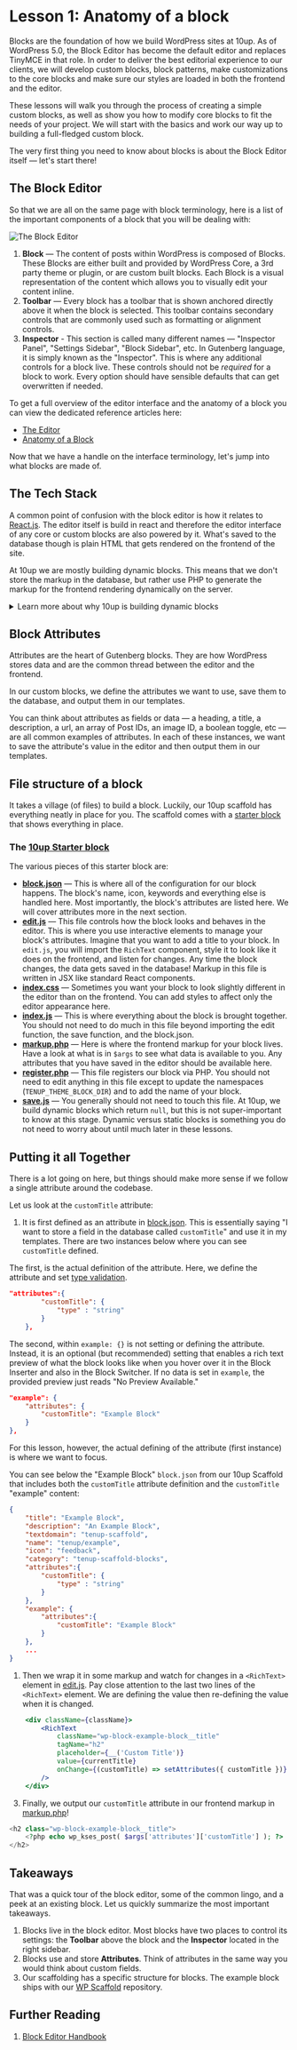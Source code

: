 # Lesson 1: Anatomy of a block

Blocks are the foundation of how we build WordPress sites at 10up. As of WordPress 5.0, the Block Editor has become the default editor and replaces TinyMCE in that role. In order to deliver the best editorial experience to our clients, we will develop custom blocks, block patterns, make customizations to the core blocks and make sure our styles are loaded in both the frontend and the editor.

These lessons will walk you through the process of creating a simple custom blocks, as well as show you how to modify core blocks to fit the needs of your project. We will start with the basics and work our way up to building a full-fledged custom block.

The very first thing you need to know about blocks is about the Block Editor itself — let's start there!

## The Block Editor

So that we are all on the same page with block terminology, here is a list of the important components of a block that you will be dealing with:

![The Block Editor](/img/gutenberg-interface-sketch.png)

1. **Block** — The content of posts within WordPress is composed of Blocks. These Blocks are either built and provided by WordPress Core, a 3rd party theme or plugin, or are custom built blocks. Each Block is a visual representation of the content which allows you to visually edit your content inline.
2. **Toolbar** — Every block has a toolbar that is shown anchored directly above it when the block is selected. This toolbar contains secondary controls that are commonly used such as formatting or alignment controls.
3. **Inspector** - This section is called many different names — "Inspector Panel", "Settings Sidebar", "Block Sidebar", etc. In Gutenberg language, it is simply known as the "Inspector". This is where any additional controls for a block live. These controls should not be _required_ for a block to work. Every option should have sensible defaults that can get overwritten if needed.

To get a full overview of the editor interface and the anatomy of a block you can view the dedicated reference articles here:

- [The Editor](../reference/01-Fundamentals/the-editor.md)
- [Anatomy of a Block](../reference/01-Fundamentals/a-block.md)

Now that we have a handle on the interface terminology, let's jump into what blocks are made of.

## The Tech Stack

A common point of confusion with the block editor is how it relates to [React.js](https://reactjs.org). The editor itself is build in react and therefore the editor interface of any core or custom blocks are also powered by it. What's saved to the database though is plain HTML that gets rendered on the frontend of the site.

At 10up we are mostly building dynamic blocks. This means that we don't store the markup in the database, but rather use PHP to generate the markup for the frontend rendering dynamically on the server.

<details>
<summary>Learn more about why 10up is building dynamic blocks</summary>
<p>

Most of the core blocks are build as static blocks. That means that they define a `save` method in their block registration which is used to generate the HTML markup that gets saved to the database.

This system cannot be used when you are working with dynamic data like rendering a list of the latest posts. Therefore the editor also allows blocks to define a `render_callback`. This render callback gets invoked every time the block gets rendered and therefore allows you to build the dynamic markup live on the server.

The problem when using static blocks however is, that all the markup is saved to the database. So when new options get added to a block, or when something in the markup needs to get changed this leads to a deprecation issue. When the block editor loads it parses the content and tries to generate the markup which should get saved to the database again. It then compares this newly generated string with what already exists in the database. And when the expected result does not match the actual result an error is thrown and the block shows a deprecation warning.

This can be managed by adding a `deprecation` to the block which allows it to recognize previous versions of itself and migrate them over to the new syntax.

However these migrations only get applied once a block is re opened in the editor and saved. Which means that it is not possible to make a side wide change that should affect all instances of a block.

Since managing the deprecations in a client environment where things are changing a lot is a large effort and we often need the ability to rollout changes site wide without having to manually re save every post dynamic blocks where the markup gets generated at the time of loading the page get around these issues. All that is saved in the database is a HTML comment containing the block name and a serialized JSON object containing all of the blocks attributes.

</p>
</details>

## Block Attributes

Attributes are the heart of Gutenberg blocks. They are how WordPress stores data and are the common thread between the editor and the frontend.

In our custom blocks, we define the attributes we want to use, save them to the database, and output them in our templates.

You can think about attributes as fields or data — a heading, a title, a description, a url, an array of Post IDs, an image ID, a boolean toggle, etc — are all common examples of attributes. In each of these instances, we want to save the attribute's value in the editor and then output them in our templates.

## File structure of a block

It takes a village (of files) to build a block. Luckily, our 10up scaffold has everything neatly in place for you. The scaffold comes with a [starter block](https://github.com/10up/wp-scaffold/tree/trunk/themes/10up-theme/includes/blocks/example-block)
 that shows everything in place.

### The [10up Starter block](https://github.com/10up/wp-scaffold/tree/trunk/themes/10up-theme/includes/blocks/example-block)

The various pieces of this starter block are:

- [**block.json**](https://github.com/10up/wp-scaffold/blob/trunk/themes/10up-theme/includes/blocks/example-block/block.json) — This is where all of the configuration for our block happens. The block's name, icon, keywords and everything else is handled here. Most importantly, the block's attributes are listed here. We will cover attributes more in the next section.
- [**edit.js**](https://github.com/10up/wp-scaffold/blob/trunk/themes/10up-theme/includes/blocks/example-block/edit.js) —  This file controls how the block looks and behaves in the editor. This is where you use interactive elements to manage your block's attributes. Imagine that you want to add a title to your block. In `edit.js`,  you will import the `RichText` component, style it to look like it does on the frontend, and listen for changes. Any time the block changes, the data gets saved in the database! Markup in this file is written in JSX like standard React components.
- [**index.css**](https://github.com/10up/wp-scaffold/blob/trunk/themes/10up-theme/includes/blocks/example-block/index.css) — Sometimes you want your block to look slightly different in the editor than on the frontend. You can add styles to affect only the editor appearance here.
- [**index.js**](https://github.com/10up/wp-scaffold/blob/trunk/themes/10up-theme/includes/blocks/example-block/index.js) — This is where everything about the block is brought together. You should not need to do much in this file beyond importing the edit function, the save function, and the block.json.
- [**markup.php**](https://github.com/10up/wp-scaffold/blob/trunk/themes/10up-theme/includes/blocks/example-block/markup.php) — Here is where the frontend markup for your block lives. Have a look at what is in `$args` to see what data is available to you. Any attributes that you have saved in the editor should be available here.
- [**register.php**](https://github.com/10up/wp-scaffold/blob/trunk/themes/10up-theme/includes/blocks/example-block/register.php) — This file registers our block via PHP. You should not need to edit anything in this file except to update the namespaces (`TENUP_THEME_BLOCK_DIR`) and to add the name of your block.
- [**save.js**](https://github.com/10up/wp-scaffold/blob/trunk/themes/10up-theme/includes/blocks/example-block/save.js) — You generally should not need to touch this file. At 10up, we build dynamic blocks which return `null`, but this is not super-important to know at this stage. Dynamic versus static blocks is something you do not need to worry about until much later in these lessons.

## Putting it all Together

There is a lot going on here, but things should make more sense if we follow a single attribute around the codebase.

Let us look at the `customTitle` attribute:

1. It is first defined as an attribute in [block.json](https://github.com/10up/wp-scaffold/blob/trunk/themes/10up-theme/includes/blocks/example-block/block.json#L15). This is essentially saying "I want to store a field in the database called `customTitle`" and use it in my templates. There are two instances below where you can see `customTitle` defined.

The first, is the actual definition of the attribute. Here, we define the attribute and set [type validation](https://developer.wordpress.org/block-editor/reference-guides/block-api/block-attributes/#type-validation).

```json {2-4} title="block.json"
"attributes":{
		"customTitle": {
			"type" : "string"
		}
	},
```

The second, within `example: {}` is not setting or defining the attribute. Instead, it is an optional (but recommended) setting that enables a rich text preview of what the block looks like when you hover over it in the Block Inserter and also in the Block Switcher. If no data is set in `example`, the provided preview just reads "No Preview Available."

```json {3} title="block.json"
"example": {
	"attributes": {
		"customTitle": "Example Block"
	}
},
```

For this lesson, however, the actual defining of the attribute (first instance) is where we want to focus.

You can see below the "Example Block" `block.json` from our 10up Scaffold that includes both the `customTitle` attribute definition and the `customTitle` "example" content:

```json {9-11,15} title="block.json"
{
	"title": "Example Block",
	"description": "An Example Block",
	"textdomain": "tenup-scaffold",
	"name": "tenup/example",
	"icon": "feedback",
	"category": "tenup-scaffold-blocks",
	"attributes":{
		"customTitle": {
			"type" : "string"
		}
	},
	"example": {
		"attributes":{
			"customTitle": "Example Block"
		}
	},
	...
}
```

1. Then we wrap it in some markup and watch for changes in a `<RichText>` element in [edit.js](https://github.com/10up/wp-scaffold/blob/trunk/themes/10up-theme/includes/blocks/example-block/edit.js#L28). Pay close attention to the last two lines of the `<RichText>` element. We are defining the value then re-defining the value when it is changed.

```jsx title="edit.js" {6-7}
	<div className={className}>
		<RichText
			className="wp-block-example-block__title"
			tagName="h2"
			placeholder={__('Custom Title')}
			value={currentTitle}
			onChange={(customTitle) => setAttributes({ customTitle })}
		/>
	</div>
```

3. Finally, we output our `customTitle` attribute in our frontend markup in [markup.php](https://github.com/10up/wp-scaffold/blob/trunk/themes/10up-theme/includes/blocks/example-block/markup.php#L29)!

```php title="markup.php" {2}
<h2 class="wp-block-example-block__title">
	<?php echo wp_kses_post( $args['attributes']['customTitle'] ); ?>
</h2>
```

## Takeaways

That was a quick tour of the block editor, some of the common lingo, and a peek at an existing block. Let us quickly summarize the most important takeaways.

1. Blocks live in the block editor. Most blocks have two places to control its settings: the **Toolbar** above the block and the **Inspector** located in the right sidebar.
2. Blocks use and store **Attributes**. Think of attributes in the same way you would think about custom fields.
3. Our scaffolding has a specific structure for blocks. The example block ships with our [WP Scaffold](https://github.com/10up/wp-scaffold/tree/trunk/themes/10up-theme/includes/blocks/example-block) repository.

## Further Reading

1. [Block Editor Handbook](https://developer.wordpress.org/block-editor/)
